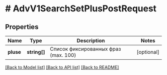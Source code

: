 # # AdvV1SearchSetPlusPostRequest

## Properties

Name | Type | Description | Notes
------------ | ------------- | ------------- | -------------
**pluse** | **string[]** | Список фиксированных фраз (max. 100) | [optional]

[[Back to Model list]](../../README.md#models) [[Back to API list]](../../README.md#endpoints) [[Back to README]](../../README.md)
